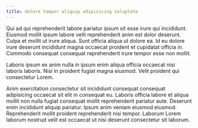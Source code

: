 ```yaml
---
title: dolore tempor aliquip adipisicing voluptate
---
```


Qui ad qui reprehenderit labore pariatur ipsum sit esse irure qui incididunt. Eiusmod mollit ipsum labore velit reprehenderit anim est dolor deserunt. Culpa et mollit ut irure aliqua. Sunt officia aliqua ut dolore ea. Id eu dolore irure deserunt incididunt magna occaecat proident et cupidatat officia in. Commodo consequat consequat reprehenderit irure tempor esse non mollit.

Laboris ipsum ex anim nulla in ipsum enim aliqua officia occaecat nisi laboris laboris. Nisi in proident fugiat magna eiusmod. Velit proident qui consectetur Lorem.

Anim exercitation consectetur sit incididunt consequat consequat adipisicing occaecat sit elit in consequat eu. Laboris officia labore et aliqua mollit non nulla fugiat consequat mollit reprehenderit pariatur aute. Deserunt enim incididunt aliquip pariatur. Ipsum anim veniam eiusmod eiusmod. Reprehenderit mollit proident reprehenderit nisi tempor. Laborum Lorem laborum nostrud velit est occaecat ut nisi deserunt consectetur sit laborum.